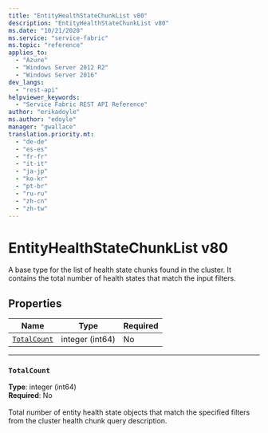 ```yaml
---
title: "EntityHealthStateChunkList v80"
description: "EntityHealthStateChunkList v80"
ms.date: "10/21/2020"
ms.service: "service-fabric"
ms.topic: "reference"
applies_to: 
  - "Azure"
  - "Windows Server 2012 R2"
  - "Windows Server 2016"
dev_langs: 
  - "rest-api"
helpviewer_keywords: 
  - "Service Fabric REST API Reference"
author: "erikadoyle"
ms.author: "edoyle"
manager: "gwallace"
translation.priority.mt: 
  - "de-de"
  - "es-es"
  - "fr-fr"
  - "it-it"
  - "ja-jp"
  - "ko-kr"
  - "pt-br"
  - "ru-ru"
  - "zh-cn"
  - "zh-tw"
---
```

# EntityHealthStateChunkList v80

A base type for the list of health state chunks found in the cluster. It contains the total number of health states that match the input filters.

## Properties
| Name | Type | Required |
| --- | --- | --- |
| [`TotalCount`](#totalcount) | integer (int64) | No |

____
### `TotalCount`
__Type__: integer (int64) <br/>
__Required__: No<br/>
<br/>
Total number of entity health state objects that match the specified filters from the cluster health chunk query description.

